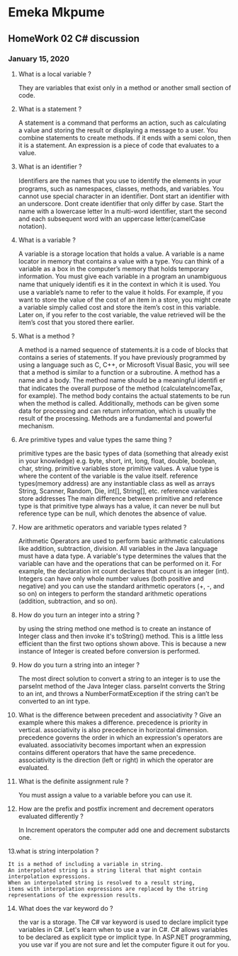 # Emeka Mkpume
## HomeWork 02 C# discussion
### January 15, 2020


1. What is a local variable ?

	They are variables that exist only in a method or another small section of code.

2. What is a statement ?

	A statement is a command that performs an action, such as calculating a value and 
	storing the result or displaying a message to a user. 
	You combine statements to create methods. if it ends with a semi colon, then it is a statement.
	An expression is a piece of code that evaluates to a value.

3. What is an identifier ?

	Identiﬁers are the names that you use to identify the elements in your programs, 
	such as namespaces, classes, methods, and variables. You cannot use special character in an identifier.	
	Dont start an identifier with an underscore.
	Dont create identifier that only differ by case.
	Start the name with a lowercase letter
	In a multi-word identifier, start the second and each subsequent word with an uppercase letter(camelCase notation). 

4. What is a variable ?

	A variable is a storage location that holds a value. A variable is a name locator in memory
	that contains a value with a type. You can think of a variable
	as a box in the computer’s memory that holds temporary information. You must give 
	each variable in a program an unambiguous name that uniquely identiﬁ es it in the 
	context in which it is used. You use a variable’s name to refer to the value it holds. 
	For example, if you want to store the value of the cost of an item in a store, you might 
	create a variable simply called cost and store the item’s cost in this variable. Later on,
	if you refer to the cost variable, the value retrieved will be the item’s cost that you stored there earlier.
	
5. What is a method ?

	A method is a named sequence of statements.it is a code of blocks that contains a series of statements.
	If you have previously programmed by using a  language such as C, C++,
	or Microsoft Visual Basic, you will see that a method is similar to a function or a  subroutine. A method has a name
	and a body. The method name should be a meaningful  identiﬁ er that indicates the overall purpose of the method 
	(calculateIncomeTax, for example). The method body  contains the actual statements to be run when the method is called.
	Additionally, methods can be given some data for processing and can return information, which is usually the result of the  processing. 
	Methods are a fundamental and powerful mechanism.

6. Are primitive types and value types the same thing ?

	primitive types are the basic types of data (something that already exist in your knowledge) e.g.
        byte, short, int, long, float, double, boolean, char, string.
        primitive variables store primitive values.
	A value type is where the content of the variable is the value itself.
   	reference types(memory address) are any instantiable class as well as arrays
        String, Scanner, Random, Die, int[], String[], etc.
        reference variables store addresses
	The main difference between primitive and reference type is that primitive type always 
	has a value, it can never be null but reference type can be null, which denotes the absence of value. 
	
7. How are arithmetic operators and variable types related ?
	
	Arithmetic Operators are used to perform basic arithmetic calculations like addition, subtraction, division.
	All variables in the Java language must have a data type. A variable's type determines the values that the variable can have and the
	operations that can be performed on it. For example, the declaration int count declares that count is an integer (int). Integers can 
	have only whole number values (both positive and negative) and you can use the standard arithmetic operators (+, -, and so on) on integers
	to perform the standard arithmetic operations (addition, subtraction, and so on). 
	
8. How do you turn an integer into a string ?
	
	by using the string method
	one method is to create an instance of Integer class and then invoke it's toString() method. This is a little less efficient than the first 
	two options shown above. This is because a new instance of Integer is created before conversion is performed.
	

9. How do you turn a string into an integer ?

	The most direct solution to convert a string to an integer is to use the parseInt method of the Java Integer class. parseInt converts the String 
	to an int, and throws a NumberFormatException if the string can’t be converted to an int type.
	
10. What is the difference between precedent and associativity ? Give an example where this makes a difference.
	precedence is priority in vertical. associativity is also precedence in horizontal dimension.
	precedence governs the order in which an expression's operators are evaluated. 
	associativity becomes important when an expression contains different operators that have the same precedence.
	associativity is the direction (left or right) in which the operator are evaluated.
	
11. What is the definite assignment rule ?

	You must assign a value to a variable before you can use it.

12. How are the prefix and postfix increment and decrement operators evaluated differently ?

	In Increment operators the computer add one and decrement substarcts one. 

13.what is string interpolation ?

	It is a method of including a variable in string. 
	An interpolated string is a string literal that might contain interpolation expressions. 
	When an interpolated string is resolved to a result string,
	items with interpolation expressions are replaced by the string representations of the expression results.
	 
14. What does the var keyword do ?

	the var is a storage. The C# var keyword is used to declare implicit type variables in C#. Let's learn when to use a var in C#.
	 C# allows variables to be declared as explicit type or implicit type.
	In ASP.NET programming, you use var if you are not sure and let the computer figure it out for you.


